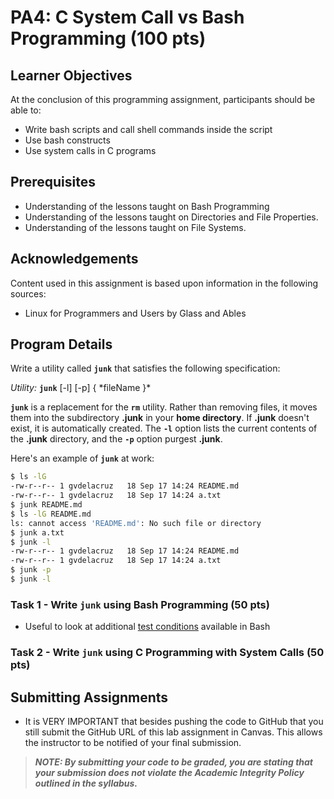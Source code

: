 # PA4: C System Call vs Bash Programming (100 pts)

## Learner Objectives
At the conclusion of this programming assignment, participants should be able to:
* Write bash scripts and call shell commands inside the script
* Use bash constructs
* Use system calls in C programs

## Prerequisites
* Understanding of the lessons taught on Bash Programming
* Understanding of the lessons taught on Directories and File Properties.
* Understanding of the lessons taught on File Systems.

## Acknowledgements
Content used in this assignment is based upon information in the following sources:
* Linux for Programmers and Users by Glass and Ables

## Program Details

Write a utility called **`junk`** that satisfies the following specification:

*Utility:* **`junk`** [-l] [-p] { *fileName }\*

**`junk`** is a replacement for the **`rm`** utility. Rather than removing files, it moves them into the subdirectory **.junk** in your **home directory**. If **.junk** doesn't exist, it is automatically created. The **`-l`** option lists the current contents of the **.junk** directory, and the **`-p`** option purgest **.junk**.

Here's an example of **`junk`** at work:
```bash
$ ls -lG
-rw-r--r-- 1 gvdelacruz   18 Sep 17 14:24 README.md
-rw-r--r-- 1 gvdelacruz   18 Sep 17 14:24 a.txt
$ junk README.md
$ ls -lG README.md
ls: cannot access 'README.md': No such file or directory
$ junk a.txt
$ junk -l
-rw-r--r-- 1 gvdelacruz   18 Sep 17 14:24 README.md
-rw-r--r-- 1 gvdelacruz   18 Sep 17 14:24 a.txt
$ junk -p
$ junk -l
```

### Task 1 - Write **`junk`** using Bash Programming (50 pts)
* Useful to look at additional [test conditions](https://www.gnu.org/software/bash/manual/html_node/Bash-Conditional-Expressions.html#Bash-Conditional-Expressions) available in Bash

### Task 2 - Write **`junk`** using C Programming with System Calls (50 pts)


## Submitting Assignments
* It is VERY IMPORTANT that besides pushing the code to GitHub that you still submit the GitHub URL of this lab assignment in Canvas. This allows the instructor to be notified of your final submission.

> **_NOTE: By submitting your code to be graded, you are stating that your submission does not violate the Academic Integrity Policy outlined in the syllabus._**
